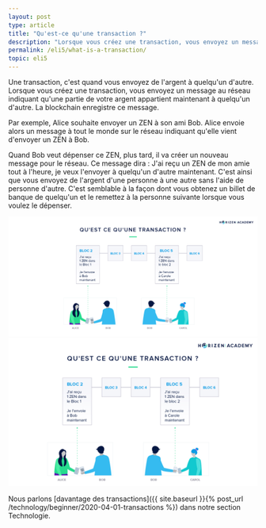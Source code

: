 ```yaml
---
layout: post
type: article
title: "Qu'est-ce qu'une transaction ?"
description: "Lorsque vous créez une transaction, vous envoyez un message au réseau, indiquant qu'une partie de votre argent appartient maintenant à quelqu'un d'autre."
permalink: /eli5/what-is-a-transaction/
topic: eli5
---
```


Une transaction, c'est quand vous envoyez de l'argent à quelqu'un d'autre. Lorsque vous créez une transaction, vous envoyez un message au réseau indiquant qu'une partie de votre argent appartient maintenant à quelqu'un d'autre. La blockchain enregistre ce message.

Par exemple, Alice souhaite envoyer un ZEN à son ami Bob. Alice envoie alors un message à tout le monde sur le réseau indiquant qu'elle vient d'envoyer un ZEN à Bob.

Quand Bob veut dépenser ce ZEN, plus tard, il va créer un nouveau message pour le réseau. Ce message dira : J'ai reçu un ZEN de mon amie tout à l'heure, je veux l'envoyer à quelqu'un d'autre maintenant. C'est ainsi que vous envoyez de l'argent d'une personne à une autre sans l'aide de personne d'autre. C'est semblable à la façon dont vous obtenez un billet de banque de quelqu'un et le remettez à la personne suivante lorsque vous voulez le dépenser.

![Transaction in FR](/assets/post_files/eli5/what-is-a-transaction/FR_transaction_D.jpg)
![Transaction in FR](/assets/post_files/eli5/what-is-a-transaction/FR_transaction_M.jpg)

Nous parlons [davantage des transactions]({{ site.baseurl }}{% post_url /technology/beginner/2020-04-01-transactions %}) dans notre section Technologie.